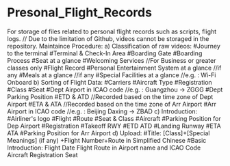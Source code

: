 # Presonal_Flight_Records
For storage of files related to personal flight records such as scripts, flight logs.
// Due to the limitation of Github, videos cannot be storaged in the repository.
Maintaince Procedure:
a) Classification of raw videos:
#Journey to the terminal
#Terminal & Check-In Area
#Boarding Gate
#Boarding Process
#Seat at a glance
#Welcoming Services //For Business or greater classes only
#Flight Record
#Personal Entertainment System at a glance //if any
#Meals at a glance //if any
#Special Facilities at a glance //e.g. : Wi-Fi Onboard
b) Sorting of Flight Data:
#Carriers
#Aircraft Type
#Registration
#Class
#Seat
#Dept Airport in ICAO code //e.g. : Guangzhou -> ZGGG
#Dept Parking Position
#ETD & ATD //Recorded based on the time zone of Dept Airport
#ETA & ATA //Recorded based on the time zone of Arr Airport
#Arr Airport in ICAO code //e.g. : Beijing Daxing -> ZBAD
c) Introduction:
#Airliner's logo
#Flight
#Route
#Seat & Class
#Aircraft
#Parking Position for Dep Airport
#Registration
#Takeoff RWY
#ETD ATD
#Landing Runway
#ETA ATA
#Parking Position for Arr Airport
d) Upload:
#Title: [Class]+[Special Meanings] (if any) +Flight Number+Route in Simplified Chinese
#Basic Introduction:
Flight Date
Flight
Route in Airport name and ICAO Code
Aircraft
Registration
Seat
